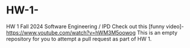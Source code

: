 # HW-1-

HW 1 Fall 2024 Software Engineering / IPD 
Check out this [funny video]- https://www.youtube.com/watch?v=hWM3M5oowog
This is an empty repository for you to attempt a pull request as part of HW 1.


